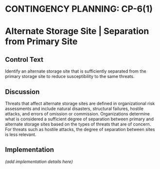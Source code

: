 # CONTINGENCY PLANNING: CP-6(1)
# Alternate Storage Site | Separation from Primary Site

## Control Text

Identify an alternate storage site that is sufficiently separated from the primary storage site to reduce susceptibility to the same threats.

## Discussion

Threats that affect alternate storage sites are defined in organizational risk assessments and include natural disasters, structural failures, hostile attacks, and errors of omission or commission. Organizations determine what is considered a sufficient degree of separation between primary and alternate storage sites based on the types of threats that are of concern. For threats such as hostile attacks, the degree of separation between sites is less relevant.

## Implementation

_(add implementation details here)_